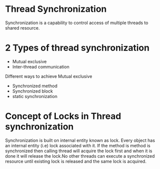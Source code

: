 # Thread Synchronization

Synchronization is a capability to control access of multiple threads to shared resource. 

# 2 Types of thread synchronization

- Mutual exclusive
- Inter-thread communication

Different ways to achieve Mutual exclusive

- Synchronized method 
- Synchronized block
- static synchronization

# Concept of Locks in Thread synchronization

Synchronization is built on internal entity known as lock. Every object has an internal entity (i.e) lock associated with it. If the method is method is synchronized then calling thread will acquire the lock first and when it is done it will release the lock.No other threads can execute a synchronized resource until existing lock is released and the same lock is acquired. 